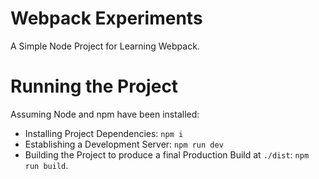 # Webpack Experiments
A Simple Node Project for Learning Webpack.

# Running the Project
Assuming Node and npm have been installed:
* Installing Project Dependencies: ```npm i```
* Establishing a Development Server: ```npm run dev```
* Building the Project to produce a final Production Build at ```./dist```: ```npm run build```.
